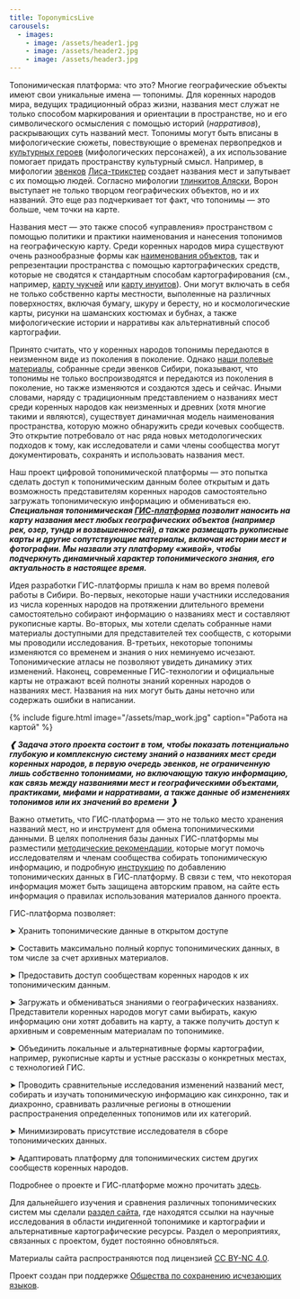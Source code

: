 ```yaml
---
title: ToponymicsLive
carousels:
  - images: 
    - image: /assets/header1.jpg
    - image: /assets/header2.jpg
    - image: /assets/header3.jpg
---
```


Топонимическая платформа: что это?
Многие географические объекты имеют свои уникальные имена — топонимы. Для коренных народов мира, ведущих традиционный образ жизни, названия мест служат не только способом маркирования и ориентации в пространстве, но и его символического осмысления с помощью историй (*нарративов*), раскрывающих суть названий мест. Топонимы могут быть вписаны в мифологические сюжеты, повествующие о временах первопредков и [культурных героев](https://ru.wikipedia.org/wiki/%D0%9A%D1%83%D0%BB%D1%8C%D1%82%D1%83%D1%80%D0%BD%D1%8B%D0%B9_%D0%B3%D0%B5%D1%80%D0%BE%D0%B9) (мифологических персонажей), а их использование помогает придать пространству культурный смысл. Например, в мифологии [эвенков](https://ru.wikipedia.org/wiki/%D0%AD%D0%B2%D0%B5%D0%BD%D0%BA%D0%B8) [Лиса-трикстер](https://siberian-lang.srcc.msu.ru/ru/node/4887610) создает названия мест и запутывает с их помощью людей. Согласно мифологии [тлинкитов Аляски](https://ru.wikipedia.org/wiki/%D0%A2%D0%BB%D0%B8%D0%BD%D0%BA%D0%B8%D1%82%D1%8B), Ворон выступает не только творцом географических объектов, но и их названий. Это еще раз подчеркивает тот факт, что топонимы — это больше, чем точки на карте. 

Названия мест — это также способ «управления» пространством с помощью политики и практики наименования и нанесения топонимов на географическую карту. Среди коренных народов мира существуют очень разнообразные формы как [наименования объектов](/resursy/), так и репрезентации пространства с помощью картографических средств, которые не сводятся к стандартным способам картографирования (см., например, [карту чукчей](https://prm.ox.ac.uk/collections-online#/item/prm-object-46140) или [карту инуитов](https://decolonialatlas.wordpress.com/2016/04/12/inuit-cartography/)). Они могут включать в себя не только собственно карты местности, выполенные на различных поверхностях, включая бумагу, шкуру и бересту, но и космологические карты, рисунки на шаманских костюмах и бубнах, а также мифологические истории и нарративы как альтернативный способ картографии. 

Принято считать, что у коренных народов топонимы передаются в неизменном виде из поколения в поколение. Однако [наши полевые материалы](/o-proekte/materialy-proekta/), собранные среди эвенков Сибири, показывают, что топонимы не только воспроизводятся и передаются из поколения в поколение, но также изменяются и создаются здесь и сейчас. Иными словами, наряду с традиционным представлением о названиях мест среди коренных народов как неизменных и древних (хотя многие такими и являются), существует динамичная модель наименования пространства, которую можно обнаружить среди кочевых сообществ. Это открытие потребовало от нас ряда новых методологических подходов к тому, как исследователи и сами члены сообщества могут документировать, сохранять и использовать названия мест. 

Наш проект цифровой топонимической платформы — это попытка сделать доступ к топонимическим данным более открытым и дать возможность представителям коренных народов самостоятельно загружать топонимическую информацию и обмениваться ею. ***Специальная топонимическая [ГИС-платформа](https://toponymics-live.net/sistema-dannykh/) позволит наносить на карту названия мест любых географических объектов (например рек, озер, тундр и возвышенностей), а также размещать рукописные карты и другие сопутствующие материалы, включая истории мест и фотографии. Мы назвали эту платформу «живой», чтобы подчеркнуть динамичный характер топонимического знания, его актуальность в настоящее время.***

Идея разработки ГИС-платформы пришла к нам во время полевой работы в Сибири. Во-первых, некоторые наши участники исследования из числа коренных народов на протяжении длительного времени самостоятельно собирают информацию о названиях мест и составляют рукописные карты. Во-вторых, мы хотели сделать собранные нами материалы доступными для представителей тех сообществ, с которыми мы проводили исследования. В-третьих, некоторые топонимы изменяются со временем и знания о них неминуемо исчезают. Топонимические атласы не позволяют увидеть динамику этих изменений. Наконец, современные ГИС-технологии и официальные карты не отражают всей полноты знаний коренных народов о названиях мест. Названия на них могут быть даны неточно или содержать ошибки в написании.

{% include figure.html image="/assets/map_work.jpg" caption="Работа на картой" %}


***❰ Задача этого проекта состоит в том, чтобы показать потенциально глубокую и комплексную систему знаний о названиях мест среди коренных народов, в первую очередь эвенков, не ограниченную лишь собственно топонимами, но включающую такую информацию, как связь между названиями мест и географическими объектами, практиками, мифами и нарративами, а также данные об изменениях топонимов или их значений во времени ❱***

Важно отметить, что ГИС-платформа — это не только место хранения названий мест, но и инструмент для обмена топонимическими данными. В целях пополнения базы данных ГИС-платформы мы разместили [методические рекомендации](/o-proekte/kak-sobirat-nazvaniya-mest/), которые могут помочь исследователям и членам сообщества собирать топонимическую информацию, и подробную [инструкцию](kak-polzovatsya-platformoy/) по добавлению топонимических данных в ГИС-платформу. В связи с тем, что некоторая информация может быть защищена авторским правом, на сайте есть информация о правилах использования материалов данного проекта.

ГИС-платформа позволяет:

➤ Хранить топонимические данные в открытом доступе

➤ Составить максимально полный корпус топонимических данных, в том числе за счет архивных материалов.

➤ Предоставить доступ сообществам коренных народов к их топонимическим данным.

➤ Загружать и обмениваться знаниями о географических названиях. Представители коренных народов могут сами выбирать, какую информацию они хотят добавить на карту, а также получить доступ к архивным и современным материалам по топонимике.

➤ Объединить локальные и альтернативные формы картографии, например, рукописные карты и устные рассказы о конкретных местах, с технологией ГИС.

➤ Проводить сравнительные исследования изменений названий мест, собирать и изучать топонимическую информацию как синхронно, так и диахронно, сравнивать различные регионы в отношении распространения определенных топонимов или их категорий.

➤ Минимизировать присутствие исследователя в сборе топонимических данных.

➤ Адаптировать платформу для топонимических систем других сообществ коренных народов.

Подробнее о проекте и ГИС-платформе можно прочитать [здесь](/o-proekte/materialy-proekta/).

Для дальнейшего изучения и сравнения различных топонимических систем мы сделали [раздел сайта](/resursy/), где находятся ссылки на научные исследования в области индигенной топонимике и картографии и альтернативные картографические ресурсы. Раздел о мероприятиях, связанных с проектом, будет постоянно обновляться.

Материалы сайта распространяются под лицензией [CC BY-NC 4.0](https://creativecommons.org/licenses/by-sa/4.0/deed.ru).

Проект создан при поддержке [Общества по сохранению исчезающих языков](https://gbs.uni-koeln.de/en/).

